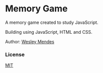 # Memory Game

A memory game created to study JavaScript.

Building using JavaScript, HTML and CSS.

Author: [Wesley Mendes](https://github.com/WesGtoX)

### License ###

[MIT](LICENSE)